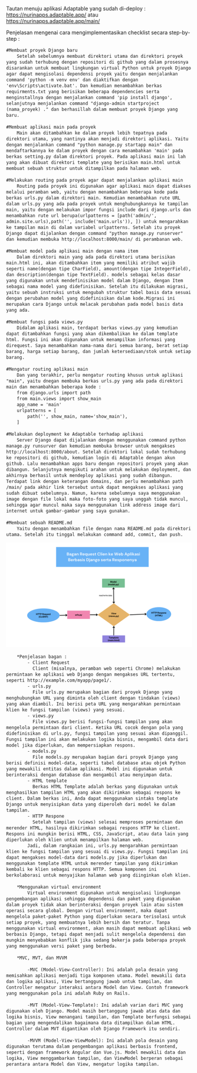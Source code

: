 Tautan menuju aplikasi Adaptable yang sudah di-deploy : https://nurinapps.adaptable.app/ atau https://nurinapps.adaptable.app/main/

Penjelasan mengenai cara mengimplementasikan checklist secara step-by-step :
    
    #Membuat proyek Django baru
        Setelah sebelumnya membuat direktori utama dan direktori proyek yang sudah terhubung dengan repositori di github yang dalam prosesnya disarankan untuk membuat lingkungan virtual Python untuk proyek Django agar dapat mengisolasi dependensi proyek yaitu dengan menjalankan command 'python -m venv env' dan diaktifkan dengan 'env\Scripts\activate.bat'. Dan kemudian menambahkan berkas requirments.txt yang berisikan beberapa dependencies serta menginstallnya dengan menjalankan command 'pip install django', selanjutnya menjalankan command "django-admin startproject (nama_proyek) ." dan berhasillah dalam membuat proyek Django yang baru.
    
    #Membuat aplikasi main pada proyek
        Main akan ditambahkan ke dalam proyek lebih tepatnya pada direktori utama, yang nantinya akan menjadi direktori aplikasi. Yaitu dengan menjalankan command "python manage.py startapp main" dan mendaftarkannya ke dalam proyek dengan cara menambahkan 'main' pada berkas setting.py dalam direktori proyek. Pada aplikasi main ini lah yang akan dibuat direktori template yang berisikan main.html untuk membuat sebuah struktur untuk ditampilkan pada halaman web. 
    
    #Melakukan routing pada proyek agar dapat menjalankan aplikasi main
        Routing pada proyek ini digunakan agar aplikasi main dapat diakses melalui peramban web, yaitu dengan menambahkan beberapa kode pada berkas urls.py dalam direktori main. Kemudian menambahkan rute URL dalam urls.py yang ada pada proyek untuk menghubungkannya ke tampilan main, yaitu dengan melakukan impor fungsi include dari django.urls dan menambahkan rute url berupa(urlpatterns = [path('admin/', admin.site.urls),path('', include('main.urls')), ]) untuk mengarahkan ke tampilan main di dalam variabel urlpatterns. Setelah itu proyek Django dapat dijalankan dengan command "python manage.py runserver" dan kemudian membuka http://localhost:8000/main/ di perambanan web.
    
    #Membuat model pada aplikasi main dengan nama item
        Dalam direktori main yang ada pada direktori utama berisikan main.html ini, akan ditambahkan item yang memiliki atribut wajib seperti name(dengan tipe CharField), amount(dengan tipe IntegerField), dan description(dengan tipe TextField). models sebagai kelas dasar yang digunakan untuk mendefinisikan model dalam Django, dengan Item sebagai nama model yang didefinisikan. Setelah itu dilakukan migrasi, yaitu sebuah instruksi untuk mengubah struktur tabel basis data sesuai dengan perubahan model yang didefinisikan dalam kode.Migrasi ini merupakan cara Django untuk melacak perubahan pada model basis data yang ada.
    
    #Membuat fungsi pada views.py
        Didalam aplikasi main, terdapat berkas views.py yang kemudian dapat ditambahkan fungsi yang akan dikembalikan ke dalam template html. Fungsi ini akan digunakan untuk menampilkan informasi yang direquest. Saya menambahkan nama-nama dari semua barang, berat setiap barang, harga setiap barang, dan jumlah ketersediaan/stok untuk setiap barang.
    
    #Mengatur routing aplikasi main
        Dan yang terakhir, perlu mengatur routing khusus untuk aplikasi "main", yaitu dnegan membuka berkas urls.py yang ada pada direktori main dan menambahkan beberapa kode : 
        from django.urls import path 
        from main.views import show_main 
        app_name = 'main'
        urlpatterns = [
            path('', show_main, name='show_main'),
        ]
    
    #Melakukan deployment ke Adaptable terhadap aplikasi
        Server Django dapat dijalankan dengan menggunakan command python manage.py runsurver dan kemudian membuka browser untuk mengakses http://localhost:8000/about. Setelah direktori lokal sudah terhubung ke repositori di github, kemudian login di Adaptable dengan akun github. Lalu menambahkan apps baru dengan repositori proyek yang akan dibangun. Selanjutnya mengikuti arahan untuk melakukan deployment, dan akhirnya berhasil untuk mendeploy aplikasi yang sudah dibangun. Terdapat link dengan keterangan domains, dan perlu menambahkan path /main/ pada akhir link tersebut untuk dapat mengakses aplikasi yang sudah dibuat sebelumnya. Namun, karena sebelumnya saya menggunakan image dengan file lokal maka foto-foto yang saya unggah tidak muncul, sehingga agar muncul maka saya menggunakan link address image dari internet untuk gambar-gambar yang saya gunakan.
    
    #Membuat sebuah README.md
        Yaitu dengan menambahkan file dengan nama README.md pada direktori utama. Setelah itu tinggal melakukan command add, commit, dan push.

![alt text](https://github.com/nurinfarzana25/NurinApps/blob/main/bagan.png?raw=true)

        *Penjelasan bagan :
            - Client Request
              Client (misalnya, peramban web seperti Chrome) melakukan permintaan ke aplikasi web Django dengan mengakses URL tertentu, seperti http://example.com/myapp/page1/.
            - urls.py
              File urls.py merupakan bagian dari proyek Django yang menghubungkan URL yang diminta oleh client dengan tindakan (views) yang akan diambil. Ini berisi peta URL yang mengarahkan permintaan klien ke fungsi tampilan (views) yang sesuai.
            - views.py
              File views.py berisi fungsi-fungsi tampilan yang akan mengelola permintaan dari client. Ketika URL cocok dengan pola yang didefinisikan di urls.py, fungsi tampilan yang sesuai akan dipanggil. Fungsi tampilan ini akan melakukan logika bisnis, mengambil data dari model jika diperlukan, dan mempersiapkan respons.
            - models.py
              File models.py merupakan bagian dari proyek Django yang berisi definisi model-data, seperti tabel database atau objek Python yang mewakili entitas dalam aplikasi. Model ini digunakan untuk berinteraksi dengan database dan mengambil atau menyimpan data.
            - HTML template
              Berkas HTML Template adalah berkas yang digunakan untuk menghasilkan tampilan HTML yang akan dikirimkan sebagai respons ke client. Dalam berkas ini, Anda dapat menggunakan sintaks template Django untuk menyisipkan data yang diperoleh dari model ke dalam tampilan.
            - HTTP Respone
              Setelah tampilan (views) selesai memproses permintaan dan merender HTML, hasilnya dikirimkan sebagai respons HTTP ke client. Respons ini mungkin berisi HTML, CSS, JavaScript, atau data lain yang diperlukan oleh klien untuk menampilkan halaman web.
            Jadi, dalam rangkaian ini, urls.py mengarahkan permintaan klien ke fungsi tampilan yang sesuai di views.py. Fungsi tampilan ini dapat mengakses model-data dari models.py jika diperlukan dan menggunakan template HTML untuk merender tampilan yang dikirimkan kembali ke klien sebagai respons HTTP. Semua komponen ini berkolaborasi untuk menyajikan halaman web yang diinginkan oleh klien.
        
        *Menggunakan virtual environment 
            Virtual environment digunakan untuk mengisolasi lingkungan pengembangan aplikasi sehingga dependensi dan paket yang digunakan dalam proyek tidak akan berinteraksi dengan proyek lain atau sistem operasi secara global. Dengan virtual environment, maka dapat mengelola paket-paket Python yang diperlukan secara terisolasi untuk setiap proyek, yang membuatnya lebih bersih dan teratur. Tanpa menggunakan virtual environment, akan masih dapat membuat aplikasi web berbasis Django, tetapi dapat menjadi sulit mengelola dependensi dan mungkin menyebabkan konflik jika sedang bekerja pada beberapa proyek yang menggunakan versi paket yang berbeda.
        
        *MVC, MVT, dan MVVM
            
            -MVC (Model-View-Controller): Ini adalah pola desain yang memisahkan aplikasi menjadi tiga komponen utama. Model mewakili data dan logika aplikasi, View bertanggung jawab untuk tampilan, dan Controller mengatur interaksi antara Model dan View. Contoh framework yang menggunakan pola ini adalah Ruby on Rails.
            
            -MVT (Model-View-Template): Ini adalah varian dari MVC yang digunakan oleh Django. Model masih bertanggung jawab atas data dan logika bisnis, View menangani tampilan, dan Template berfungsi sebagai bagian yang mengendalikan bagaimana data ditampilkan dalam HTML. Controller dalam MVT digantikan oleh Django Framework itu sendiri.
            
            -MVVM (Model-View-ViewModel): Ini adalah pola desain yang digunakan terutama dalam pengembangan aplikasi berbasis frontend, seperti dengan framework Angular dan Vue.js. Model mewakili data dan logika, View menggambarkan tampilan, dan ViewModel berperan sebagai perantara antara Model dan View, mengatur logika tampilan.

